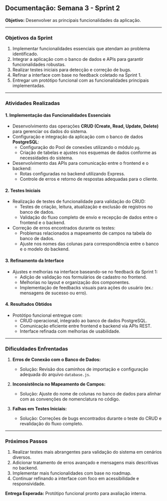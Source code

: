 ## Documentação: Semana 3 - Sprint 2  
**Objetivo:** Desenvolver as principais funcionalidades da aplicação.  

---

### **Objetivos da Sprint**  
1. Implementar funcionalidades essenciais que atendam ao problema identificado.  
2. Integrar a aplicação com o banco de dados e APIs para garantir funcionalidades robustas.  
3. Realizar testes iniciais para detecção e correção de bugs.  
4. Refinar a interface com base no feedback coletado na Sprint 1.  
5. Entregar um protótipo funcional com as funcionalidades principais implementadas.  

---

### **Atividades Realizadas**  

#### **1. Implementação das Funcionalidades Essenciais**
- Desenvolvimento das operações **CRUD (Create, Read, Update, Delete)** para gerenciar os dados do sistema.  
- Configuração e integração da aplicação com o banco de dados **PostgreSQL**:  
  - Configuração do Pool de conexões utilizando o módulo `pg`.  
  - Criação de tabelas e ajustes nos esquemas de dados conforme as necessidades do sistema.  
- Desenvolvimento das APIs para comunicação entre o frontend e o backend:  
  - Rotas configuradas no backend utilizando Express.  
  - Controle de erros e retorno de respostas adequadas para o cliente.  

#### **2. Testes Iniciais**
- Realização de testes de funcionalidade para validação do CRUD:  
  - Testes de criação, leitura, atualização e exclusão de registros no banco de dados.  
  - Validação do fluxo completo de envio e recepção de dados entre o frontend e o backend.  
- Correção de erros encontrados durante os testes:  
  - Problemas relacionados a mapeamento de campos na tabela do banco de dados.  
  - Ajuste nos nomes das colunas para correspondência entre o banco e o modelo do backend.  

#### **3. Refinamento da Interface**
- Ajustes e melhorias na interface baseando-se no feedback da Sprint 1:  
  - Adição de validação nos formulários de cadastro no frontend.  
  - Melhorias no layout e organização dos componentes.  
  - Implementação de feedbacks visuais para ações do usuário (ex.: mensagens de sucesso ou erro).  

#### **4. Resultados Obtidos**
- Protótipo funcional entregue com:  
  - CRUD operacional, integrado ao banco de dados PostgreSQL.  
  - Comunicação eficiente entre frontend e backend via APIs REST.  
  - Interface refinada com melhorias de usabilidade.  

---

### **Dificuldades Enfrentadas**  
1. **Erros de Conexão com o Banco de Dados:**  
   - Solução: Revisão dos caminhos de importação e configuração adequada do arquivo `database.js`.  

2. **Inconsistência no Mapeamento de Campos:**  
   - Solução: Ajuste do nome de colunas no banco de dados para alinhar com as convenções de nomenclatura no código.  

3. **Falhas em Testes Iniciais:**  
   - Solução: Correções de bugs encontrados durante o teste do CRUD e revalidação do fluxo completo.

---

### **Próximos Passos**
1. Realizar testes mais abrangentes para validação do sistema em cenários diversos.  
2. Adicionar tratamento de erros avançado e mensagens mais descritivas no backend.  
3. Implementar mais funcionalidades com base no roadmap.  
4. Continuar refinando a interface com foco em acessibilidade e responsividade.  

**Entrega Esperada:** Protótipo funcional pronto para avaliação interna.
